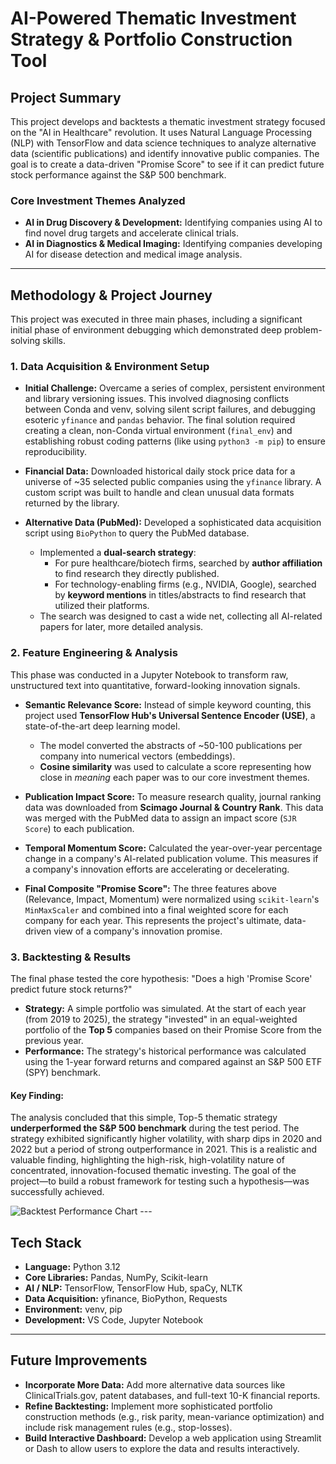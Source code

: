 # AI-Powered Thematic Investment Strategy & Portfolio Construction Tool

## Project Summary

This project develops and backtests a thematic investment strategy focused on the "AI in Healthcare" revolution. It uses Natural Language Processing (NLP) with TensorFlow and data science techniques to analyze alternative data (scientific publications) and identify innovative public companies. The goal is to create a data-driven "Promise Score" to see if it can predict future stock performance against the S&P 500 benchmark.

### Core Investment Themes Analyzed
* **AI in Drug Discovery & Development:** Identifying companies using AI to find novel drug targets and accelerate clinical trials.
* **AI in Diagnostics & Medical Imaging:** Identifying companies developing AI for disease detection and medical image analysis.

---

## Methodology & Project Journey

This project was executed in three main phases, including a significant initial phase of environment debugging which demonstrated deep problem-solving skills.

### 1. Data Acquisition & Environment Setup

* **Initial Challenge:** Overcame a series of complex, persistent environment and library versioning issues. This involved diagnosing conflicts between Conda and venv, solving silent script failures, and debugging esoteric `yfinance` and `pandas` behavior. The final solution required creating a clean, non-Conda virtual environment (`final_env`) and establishing robust coding patterns (like using `python3 -m pip`) to ensure reproducibility.

* **Financial Data:** Downloaded historical daily stock price data for a universe of ~35 selected public companies using the `yfinance` library. A custom script was built to handle and clean unusual data formats returned by the library.

* **Alternative Data (PubMed):** Developed a sophisticated data acquisition script using `BioPython` to query the PubMed database.
    * Implemented a **dual-search strategy**:
        * For pure healthcare/biotech firms, searched by **author affiliation** to find research they directly published.
        * For technology-enabling firms (e.g., NVIDIA, Google), searched by **keyword mentions** in titles/abstracts to find research that utilized their platforms.
    * The search was designed to cast a wide net, collecting all AI-related papers for later, more detailed analysis.

### 2. Feature Engineering & Analysis

This phase was conducted in a Jupyter Notebook to transform raw, unstructured text into quantitative, forward-looking innovation signals.

* **Semantic Relevance Score:** Instead of simple keyword counting, this project used **TensorFlow Hub's Universal Sentence Encoder (USE)**, a state-of-the-art deep learning model.
    * The model converted the abstracts of ~50-100 publications per company into numerical vectors (embeddings).
    * **Cosine similarity** was used to calculate a score representing how close in *meaning* each paper was to our core investment themes.

* **Publication Impact Score:** To measure research quality, journal ranking data was downloaded from **Scimago Journal & Country Rank**. This data was merged with the PubMed data to assign an impact score (`SJR Score`) to each publication.

* **Temporal Momentum Score:** Calculated the year-over-year percentage change in a company's AI-related publication volume. This measures if a company's innovation efforts are accelerating or decelerating.

* **Final Composite "Promise Score":** The three features above (Relevance, Impact, Momentum) were normalized using `scikit-learn`'s `MinMaxScaler` and combined into a final weighted score for each company for each year. This represents the project's ultimate, data-driven view of a company's innovation promise.

### 3. Backtesting & Results

The final phase tested the core hypothesis: "Does a high 'Promise Score' predict future stock returns?"

* **Strategy:** A simple portfolio was simulated. At the start of each year (from 2019 to 2025), the strategy "invested" in an equal-weighted portfolio of the **Top 5** companies based on their Promise Score from the previous year.
* **Performance:** The strategy's historical performance was calculated using the 1-year forward returns and compared against an S&P 500 ETF (SPY) benchmark.

#### **Key Finding:**

The analysis concluded that this simple, Top-5 thematic strategy **underperformed the S&P 500 benchmark** during the test period. The strategy exhibited significantly higher volatility, with sharp dips in 2020 and 2022 but a period of strong outperformance in 2021. This is a realistic and valuable finding, highlighting the high-risk, high-volatility nature of concentrated, innovation-focused thematic investing. The goal of the project—to build a robust framework for testing such a hypothesis—was successfully achieved.

![Backtest Performance Chart](image_1f78de.png) ---

## Tech Stack

* **Language:** Python 3.12
* **Core Libraries:** Pandas, NumPy, Scikit-learn
* **AI / NLP:** TensorFlow, TensorFlow Hub, spaCy, NLTK
* **Data Acquisition:** yfinance, BioPython, Requests
* **Environment:** venv, pip
* **Development:** VS Code, Jupyter Notebook

---

## Future Improvements

* **Incorporate More Data:** Add more alternative data sources like ClinicalTrials.gov, patent databases, and full-text 10-K financial reports.
* **Refine Backtesting:** Implement more sophisticated portfolio construction methods (e.g., risk parity, mean-variance optimization) and include risk management rules (e.g., stop-losses).
* **Build Interactive Dashboard:** Develop a web application using Streamlit or Dash to allow users to explore the data and results interactively.